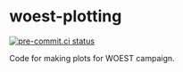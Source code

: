 # woest-plotting

[![pre-commit.ci status](https://results.pre-commit.ci/badge/github/joshua-hampton/woest-plotting/main.svg)](https://results.pre-commit.ci/latest/github/joshua-hampton/woest-plotting/main)

Code for making plots for WOEST campaign.
